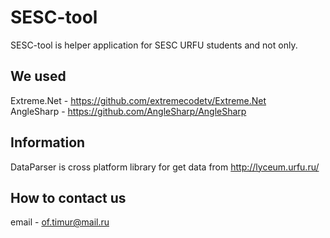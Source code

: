 SESC-tool
=========

SESC-tool is helper application for SESC URFU students and not only.

We used
-------

Extreme.Net - https://github.com/extremecodetv/Extreme.Net <br/>
AngleSharp  - https://github.com/AngleSharp/AngleSharp

Information
-----------

DataParser is cross platform library for get data from http://lyceum.urfu.ru/   

How to contact us
-----------------

email - of.timur@mail.ru
